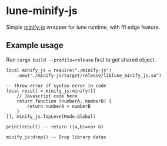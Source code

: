 # lune-minify-js

Simple [minify-js](https://github.com/wilsonzlin/minify-js) wrapper for lune runtime, with ffi edge feature.

## Example usage

Run `cargo build --profile=release` first to get shared object.

```luau
local minify_js = require("./minify-js")
    .new("./minify-js/target/release/liblune_minify_js.so")

-- Throw error if syntax error in code
local result = minify_js:minify([[
    // Javascript code here
    return function (numberA, numberB) {
        return numberA + numberB
    }
]], minify_js.TopLevelMode.Global)

print(result) -- return ((a,b)=>a+ b)

minify_js:drop() -- Drop library datas
```
